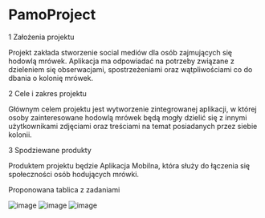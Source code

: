 # PamoProject

1 Założenia projektu
 
Projekt zakłada stworzenie social mediów dla osób zajmujących się hodowlą mrówek. Aplikacja ma odpowiadać na potrzeby związane z dzieleniem się obserwacjami, spostrzeżeniami oraz wątpliwościami co do dbania o kolonię mrówek.
 
2 Cele i zakres projektu
 
Głównym celem projektu jest wytworzenie zintegrowanej aplikacji, w której osoby zainteresowane hodowlą mrówek będą mogły dzielić się z innymi użytkownikami zdjęciami oraz treściami na temat posiadanych przez siebie kolonii.
 
3 Spodziewane produkty
 
Produktem projektu będzie Aplikacja Mobilna, która służy do łączenia się społeczności osób hodujących mrówki.

Proponowana tablica z zadaniami

![image](https://github.com/s16216/PamoProject/assets/80592827/8820b93d-d0df-4aec-8cff-c3b390277fd0)
![image](https://github.com/s16216/PamoProject/assets/80592827/723a906e-6f7e-40cc-8993-29eac78c8cad)
![image](https://github.com/s16216/PamoProject/assets/80592827/a5e77d37-fd87-414c-a4cd-7abfc2802a76)
